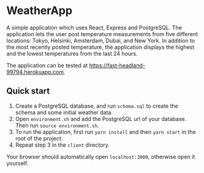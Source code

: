 # WeatherApp

A simple application which uses React, Express and PostgreSQL. The application lets the user post temperature measurements from five different locations: Tokyo, Helsinki, Amsterdam, Dubai, and New York. In addition to the most recently posted temperature, the application displays the highest and the lowest temperatures from the last 24 hours.

The application can be tested at https://fast-headland-99794.herokuapp.com.

## Quick start

1. Create a PostgreSQL database, and run `schema.sql` to create the schema and some initial weather data.
2. Open `environment.sh` and add the PostgreSQL url of your database. Then run `source environment.sh`.
3. To run the application, first run `yarn install` and then `yarn start` in the root of the project.
4. Repeat step 3 in the `client` directory. 

Your browser should automatically open `localhost:3000`, otherwise open it yourself.

